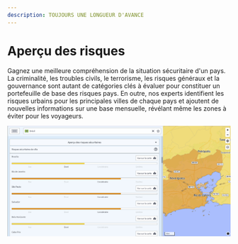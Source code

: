 ```yaml
---
description: TOUJOURS UNE LONGUEUR D'AVANCE
---
```


# Aperçu des risques

Gagnez une meilleure compréhension de la situation sécuritaire d'un pays. La criminalité, les troubles civils, le terrorisme, les risques généraux et la gouvernance sont autant de catégories clés à évaluer pour constituer un portefeuille de base des risques pays. En outre, nos experts identifient les risques urbains pour les principales villes de chaque pays et ajoutent de nouvelles informations sur une base mensuelle, révélant même les zones à éviter pour les voyageurs.

![](../.gitbook/assets/p43-img02_axa.jpg)

